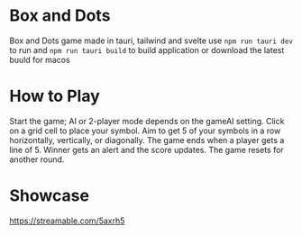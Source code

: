 # Box and Dots

Box and Dots game made in tauri, tailwind and svelte
use `npm run tauri dev` to run and `npm run tauri build` to build application or download the latest buuld for macos 

# How to Play
Start the game; AI or 2-player mode depends on the gameAI setting. Click on a grid cell to place your symbol. Aim to get 5 of your symbols in a row horizontally, vertically, or diagonally. The game ends when a player gets a line of 5. Winner gets an alert and the score updates. The game resets for another round.

# Showcase 
https://streamable.com/5axrh5
